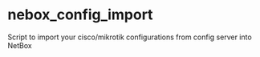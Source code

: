 # nebox_config_import
Script to import your cisco/mikrotik configurations from config server into NetBox
